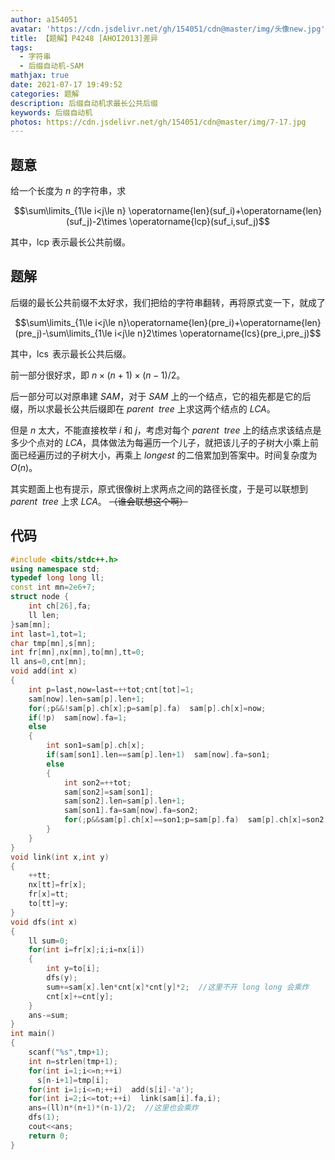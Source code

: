 ```yaml
---
author: a154051
avatar: 'https://cdn.jsdelivr.net/gh/154051/cdn@master/img/头像new.jpg'
title: 【题解】P4248 [AHOI2013]差异
tags:
  - 字符串
  - 后缀自动机-SAM
mathjax: true
date: 2021-07-17 19:49:52
categories: 题解
description: 后缀自动机求最长公共后缀
keywords: 后缀自动机
photos: https://cdn.jsdelivr.net/gh/154051/cdn@master/img/7-17.jpg
---
```


## 题意

给一个长度为 $n$ 的字符串，求 

$$\sum\limits_{1\le i<j\le n} \operatorname{len}(suf_i)+\operatorname{len}(suf_j)-2\times \operatorname{lcp}(suf_i,suf_j)$$

其中，$\text{lcp}$ 表示最长公共前缀。

## 题解

后缀的最长公共前缀不太好求，我们把给的字符串翻转，再将原式变一下，就成了

$$\sum\limits_{1\le i<j\le n}\operatorname{len}(pre_i)+\operatorname{len}(pre_j)-\sum\limits_{1\le i<j\le n}2\times \operatorname{lcs}(pre_i,pre_j)$$

其中，$\operatorname{lcs}$ 表示最长公共后缀。

前一部分很好求，即 $n\times (n+1)\times (n-1)/2$。

后一部分可以对原串建 $SAM$，对于 $SAM$ 上的一个结点，它的祖先都是它的后缀，所以求最长公共后缀即在 $parent\ \ tree$ 上求这两个结点的 $LCA$。

但是 $n$ 太大，不能直接枚举 $i$ 和 $j$，考虑对每个 $parent\ \ tree$ 上的结点求该结点是多少个点对的 $LCA$，具体做法为每遍历一个儿子，就把该儿子的子树大小乘上前面已经遍历过的子树大小，再乘上 $longest$ 的二倍累加到答案中。时间复杂度为 $O(n)$。

其实题面上也有提示，原式很像树上求两点之间的路径长度，于是可以联想到 $parent\ \ tree$ 上求 $LCA$。
~~（谁会联想这个啊）~~

## 代码

```cpp
#include <bits/stdc++.h>
using namespace std;
typedef long long ll;
const int mn=2e6+7;
struct node {
    int ch[26],fa;
    ll len;
}sam[mn];
int last=1,tot=1;
char tmp[mn],s[mn];
int fr[mn],nx[mn],to[mn],tt=0;
ll ans=0,cnt[mn];
void add(int x)
{
    int p=last,now=last=++tot;cnt[tot]=1;
    sam[now].len=sam[p].len+1;
    for(;p&&!sam[p].ch[x];p=sam[p].fa)  sam[p].ch[x]=now;
    if(!p)  sam[now].fa=1;
    else
    {
        int son1=sam[p].ch[x];
        if(sam[son1].len==sam[p].len+1)  sam[now].fa=son1;
        else
        {
            int son2=++tot;
            sam[son2]=sam[son1];
            sam[son2].len=sam[p].len+1;
            sam[son1].fa=sam[now].fa=son2;
            for(;p&&sam[p].ch[x]==son1;p=sam[p].fa)  sam[p].ch[x]=son2;
        }
    }
}
void link(int x,int y)
{
    ++tt;
    nx[tt]=fr[x];
    fr[x]=tt;
    to[tt]=y;
}
void dfs(int x)
{
    ll sum=0;
    for(int i=fr[x];i;i=nx[i])
    {
        int y=to[i];
        dfs(y);
        sum+=sam[x].len*cnt[x]*cnt[y]*2;  //这里不开 long long 会乘炸
        cnt[x]+=cnt[y];
    }
    ans-=sum;
}
int main()
{
    scanf("%s",tmp+1);
    int n=strlen(tmp+1);
    for(int i=1;i<=n;++i)
      s[n-i+1]=tmp[i];
    for(int i=1;i<=n;++i)  add(s[i]-'a');
    for(int i=2;i<=tot;++i)  link(sam[i].fa,i);
    ans=(ll)n*(n+1)*(n-1)/2;  //这里也会乘炸
    dfs(1);
    cout<<ans;
    return 0;
}
```